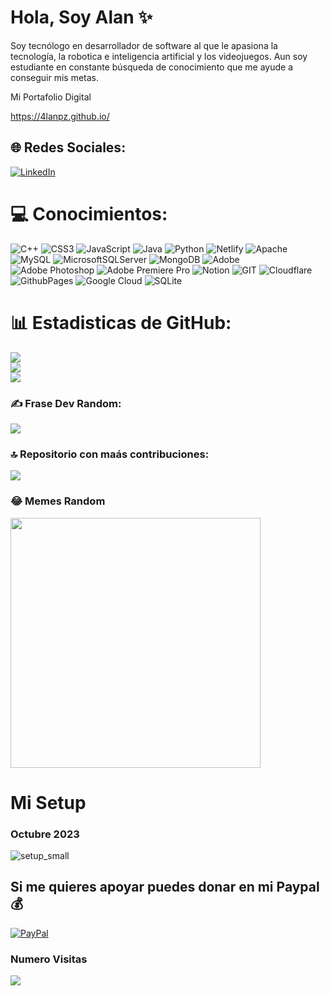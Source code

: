 # Hola, Soy Alan ✨
Soy tecnólogo en desarrollador de software al que le apasiona la tecnología, la robotica e inteligencia artificial y los videojuegos. Aun soy estudiante en constante búsqueda de conocimiento que me ayude a conseguir mis metas.

Mi Portafolio Digital

https://4lanpz.github.io/

## 🌐 Redes Sociales:
[![LinkedIn](https://img.shields.io/badge/LinkedIn-%230077B5.svg?logo=linkedin&logoColor=white)](https://linkedin.com/in/alanst02) 

# 💻 Conocimientos:
![C++](https://img.shields.io/badge/c++-%2300599C.svg?style=for-the-badge&logo=c%2B%2B&logoColor=white) ![CSS3](https://img.shields.io/badge/css3-%231572B6.svg?style=for-the-badge&logo=css3&logoColor=white) ![JavaScript](https://img.shields.io/badge/javascript-%23323330.svg?style=for-the-badge&logo=javascript&logoColor=%23F7DF1E) ![Java](https://img.shields.io/badge/java-%23ED8B00.svg?style=for-the-badge&logo=openjdk&logoColor=white) ![Python](https://img.shields.io/badge/python-3670A0?style=for-the-badge&logo=python&logoColor=ffdd54) ![Netlify](https://img.shields.io/badge/netlify-%23000000.svg?style=for-the-badge&logo=netlify&logoColor=#00C7B7) ![Apache](https://img.shields.io/badge/apache-%23D42029.svg?style=for-the-badge&logo=apache&logoColor=white) ![MySQL](https://img.shields.io/badge/mysql-%2300000f.svg?style=for-the-badge&logo=mysql&logoColor=white) ![MicrosoftSQLServer](https://img.shields.io/badge/Microsoft%20SQL%20Server-CC2927?style=for-the-badge&logo=microsoft%20sql%20server&logoColor=white) ![MongoDB](https://img.shields.io/badge/MongoDB-%234ea94b.svg?style=for-the-badge&logo=mongodb&logoColor=white) ![Adobe](https://img.shields.io/badge/adobe-%23FF0000.svg?style=for-the-badge&logo=adobe&logoColor=white) ![Adobe Photoshop](https://img.shields.io/badge/adobe%20photoshop-%2331A8FF.svg?style=for-the-badge&logo=adobe%20photoshop&logoColor=white) ![Adobe Premiere Pro](https://img.shields.io/badge/Adobe%20Premiere%20Pro-9999FF.svg?style=for-the-badge&logo=Adobe%20Premiere%20Pro&logoColor=white) ![Notion](https://img.shields.io/badge/Notion-%23000000.svg?style=for-the-badge&logo=notion&logoColor=white) ![GIT](https://img.shields.io/badge/Git-fc6d26?style=for-the-badge&logo=git&logoColor=white) ![Cloudflare](https://img.shields.io/badge/Cloudflare-F38020?style=for-the-badge&logo=Cloudflare&logoColor=white) ![GithubPages](https://img.shields.io/badge/github%20pages-121013?style=for-the-badge&logo=github&logoColor=white) ![Google Cloud](https://img.shields.io/badge/GoogleCloud-%234285F4.svg?style=for-the-badge&logo=google-cloud&logoColor=white) ![SQLite](https://img.shields.io/badge/sqlite-%2307405e.svg?style=for-the-badge&logo=sqlite&logoColor=white)

# 📊 Estadisticas de GitHub:
![](https://github-readme-stats.vercel.app/api?username=4lanPz&theme=dark&hide_border=false&include_all_commits=false&count_private=false)<br/>
![](https://github-readme-streak-stats.herokuapp.com/?user=4lanPz&theme=dark&hide_border=false)<br/>
![](https://github-readme-stats.vercel.app/api/top-langs/?username=4lanPz&theme=dark&hide_border=false&include_all_commits=false&count_private=false&layout=compact)

### ✍️ Frase Dev Random:
![](https://quotes-github-readme.vercel.app/api?type=horizontal&theme=radical)

### 🔝 Repositorio con maás contribuciones:
![](https://github-contributor-stats.vercel.app/api?username=4lanPz&limit=5&theme=dark&combine_all_yearly_contributions=true)

### 😂 Memes Random
<img src='https://randommeme-five.vercel.app/' style="height: 400px;"/>

  # Mi Setup

  ### Octubre 2023

  ![setup_small](https://github.com/4lanPz/4lanPz/assets/117743495/bae2327a-0cc4-4258-9141-2ad3a1d41eb9)
<!-- Proudly created with GPRM ( https://gprm.itsvg.in ) -->

  ## Si me quieres apoyar puedes donar en mi Paypal 💰
  [![PayPal](https://img.shields.io/badge/PayPal-00457C?style=for-the-badge&logo=paypal&logoColor=white)](https://paypal.me/Alanstvn) 
  ### Numero Visitas
  [![](https://visitcount.itsvg.in/api?id=4lanPz&icon=0&color=0)](https://visitcount.itsvg.in)





